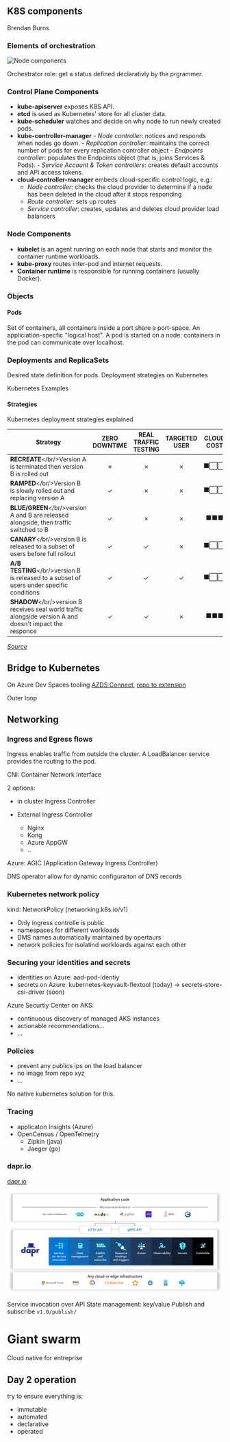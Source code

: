 ## K8S components

Brendan Burns

### Elements of orchestration

![Node components](https://d33wubrfki0l68.cloudfront.net/7016517375d10c702489167e704dcb99e570df85/7bb53/images/docs/components-of-kubernetes.png)

Orchestrator role: get a status defined declarativly by the prgrammer.



### Control Plane Components

* **kube-apiserver** exposes K8S API.
* **etcd** is used as Kubernetes' store for all cluster data.
* **kube-scheduler** watches and decide on why node to run newly created pods.
* **kube-controller-manager** 
      - *Node controller*: notices and responds when nodes go down.
      - *Replication controller*: maintains the correct number of pods for every replication controller object
      - *Endpoints controller*: populates the Endpoints object (that is, joins Services & Pods).
      - *Service Account & Token controllers*: creates default accounts and API access tokens.
* **cloud-controller-manager** embeds cloud-specific control logic, e.g.:
     * *Node controller*: checks the cloud provider to determine if a node has been deleted in the cloud after it stops responding
     * *Route controller*: sets up routes
     * *Service controller*: creates, updates and deletes cloud provider load balancers

### Node Components

* **kubelet** is an agent running on each node that starts and monitor the container runtime workloads.
* **kube-proxy** routes inter-pod and internet requests.
* **Container runtime** is responsible for running containers (usually Docker).


### Objects

#### Pods

Set of containers, all containers inside a port share a port-space. An appliciation-specfic "logical host". A pod is started on a node: containers in the pod can communicate over localhost.



### Deployments and ReplicaSets

Desired state definition for pods. Deployment strategies on Kubernetes


Kubernetes Examples <badge-stars repo='ContainerSolutions/kubernetes-examples'></badge-stars> 

#### Strategies

 Kubernetes deployment strategies explained <badge-stars repo='ContainerSolutions/k8s-deployment-strategies'></badge-stars> 

<div class="table_initial"></div>

| Strategy                                                                                                  | ZERO DOWNTIME | REAL TRAFFIC  TESTING | TARGETED USER | CLOUD COST | ROLLBACK DURATION | NEGATIVE IMPACT ON USER | COMPLEXITY OF SETUP |
|-----------------------------------------------------------------------------------------------------------|:-------------:|:---------------------:|:-------------:|:----------:|:-----------------:|:-----------------------:|:-------------------:|
| **RECREATE**</br/>Version A is terminated then version B is rolled out                                    |       ✗       |           ✗           |       ✗       |   ⬛⬜⬜   |       ⬛⬛⬛      |          ⬛⬛⬛         |        ⬜⬜⬜       |
| **RAMPED**</br/>Version B is slowly rolled out and replacing version A                                    |       ✓       |           ✗           |       ✗       |   ⬛⬜⬜   |       ⬛⬛⬛      |          ⬛⬜⬜         |        ⬛⬜⬜       |
| **BLUE/GREEN**</br/>version A and B are released alongside, then traffic switched to B                    |       ✓       |           ✗           |       ✗       |   ⬛⬛⬛   |       ⬜⬜⬜      |          ⬛⬛⬜         |        ⬛⬛⬜       |
| **CANARY**</br/>version B is released to a subset of users before full rollout                            |       ✓       |           ✓           |       ✗       |   ⬛⬜⬜   |       ⬛⬜⬜      |          ⬛⬜⬜         |        ⬛⬛⬜       |
| **A/B TESTING**</br/>version B is released to a subset of users under specific conditions                 |       ✓       |           ✓           |       ✓       |   ⬛⬜⬜   |       ⬛⬜⬜      |          ⬛⬜⬜         |        ⬛⬛⬛       |
| **SHADOW**</br/>version B receives seal world traffic alongside version A and doesn't impact the responce |       ✓       |           ✓           |       ✗       |   ⬛⬛⬛   |       ⬜⬜⬜      |          ⬜⬜⬜         |        ⬛⬛⬛       |
[*Source*](https://www.cncf.io/wp-content/uploads/2020/08/CNCF-Presentation-Template-K8s-Deployment.pdf)


## Bridge to Kubernetes


On Azure Dev Spaces tooling [AZDS Connect](https://code.visualstudio.com/docs/containers/bridge-to-kubernetes), [repo to extension](https://github.com/Microsoft/mindaro)

Outer loop

## Networking

### Ingress and Egress flows


Ingress enables traffic from outside the cluster. A LoadBalancer service provides the routing to the pod.

CNI: Container Network Interface


2 options:
- in cluster Ingress Controller
- External Ingress Controller


  - Nginx
  - Kong
  - Azure AppGW
  - ..

Azure: AGIC (Application Gateway Ingress Controller)

DNS operator
allow for dynamic configuraiton of DNS records

### Kubernetes network policy

kind: NetworkPolicy (networking.k8s.io/v1)

- Only ingress controlle is public
- namespaces for different workloads
- DMS names automatically maintained by opertaurs
- network policies for isolatind workloards against each other

### Securing  your identities and secrets

- identities on Azure: aad-pod-identiy
- secrets on Azure: kubernetes-keyvault-flextool (today) -> secrets-store-csi-driver (soon)

Azure Securtiy Center on AKS:
- continuoous discovery of managed AKS instances
- actionable recommendations...
- ...

### Policies

- prevent any publics ips on the load balancer
- no image from repo xyz
- ...

No native kubernetes solution for this. 


### Tracing 

- applicaton Insights (Azure)
- OpenCensus / OpenTelmetry
  - Zipkin (java)
  - Jaeger (go)


### dapr.io

[dapr.io](https://dapr.io/)


![Overview](https://raw.githubusercontent.com/dapr/docs/master/images/overview.png)

Service invocation over API 
State management: key/value
Publish and subscribe `v1.0/publish/`

# Giant swarm

Cloud native for entreprise


## Day 2 operation

try to ensure everything is:
- immutable
- automated
- declarative
- operated

